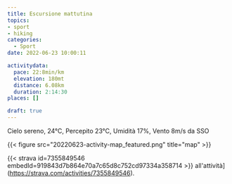 ```yaml
---
title: Escursione mattutina 
topics:
- sport
- hiking
categories: 
  - Sport
date: 2022-06-23 10:00:11

activitydata:
  pace: 22:8min/km
  elevation: 180mt
  distance: 6.08km
  duration: 2:14:30
places: []

draft: true
---
```


Cielo sereno, 24°C, Percepito 23°C, Umidità 17%, Vento 8m/s da SSO

<!--more-->




{{<  figure src="20220623-activity-map_featured.png" title="map" >}}


{{< strava id=7355849546 embedId=919843d7b864e70a7c65d8c752cd97334a358714 >}} all'attività](https://strava.com/activities/7355849546).
